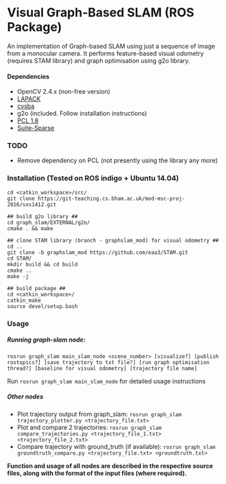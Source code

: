 # Visual Graph-Based SLAM (ROS Package)

An implementation of Graph-based SLAM using just a sequence of image from a monocular camera. It performs feature-based visual odometry (requires STAM library) and graph optimisation using g2o library.

#### Dependencies

* OpenCV 2.4.x (non-free version)
* [LAPACK](http://www.netlib.org/lapack/)
* [cvsba](https://www.uco.es/investiga/grupos/ava/node/39)
* g2o (included. Follow installation instructions)
* [PCL 1.8](https://github.com/PointCloudLibrary/pcl) 
* [Suite-Sparse](https://launchpad.net/ubuntu/+source/suitesparse/)

### TODO
* Remove dependency on PCL (not presently using the library any more)

### Installation (Tested on ROS indigo + Ubuntu 14.04)
    cd <catkin_workspace>/src/
    git clone https://git-teaching.cs.bham.ac.uk/mod-msc-proj-2016/sxs1412.git
    
    ## build g2o library ##
    cd graph_slam/EXTERNAL/g2o/ 
    cmake . && make 
    
    ## clone STAM library (branch - graphslam_mod) for visual odometry ##
    cd ..
    git clone -b graphslam_mod https://github.com/eaa3/STAM.git
    cd STAM/
    mkdir build && cd build
    cmake ..
    make -j
    
    ## build package ##
    cd <catkin_workspace>/
    catkin_make
    source devel/setup.bash
    
### Usage
##### Running graph-slam node:

    rosrun graph_slam main_slam_node <scene_number> [visualize?] [publish rostopics?] [save trajectory to txt file?] [run graph optimisation thread?] [baseline for visual odometry] [trajectory file name] 
Run `rosrun graph_slam main_slam_node` for detailed usage instructions

##### Other nodes
* Plot trajectory output from graph_slam: `rosrun graph_slam trajectory_plotter.py <trajectory_file.txt>` 
* Plot and compare 2 trajectories: `rosrun graph_slam compare_trajectories.py <trajectory_file_1.txt> <trajectory_file_2.txt>`
* Compare trajectory with ground_truth (if available): `rosrun graph_slam groundtruth_compare.py <trajectory_file.txt> <groundtruth.txt>`  

**Function and usage of all nodes are described in the respective source files, along with the format of the input files (where required).**
